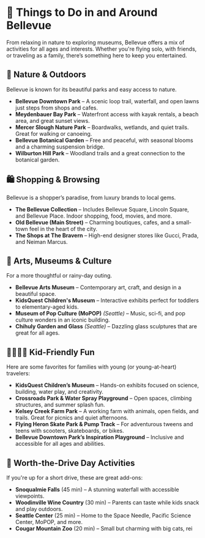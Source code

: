 # 🎡 Things to Do in and Around Bellevue

From relaxing in nature to exploring museums, Bellevue offers a mix of activities for all ages and interests. Whether you're flying solo, with friends, or traveling as a family, there’s something here to keep you entertained.

## 🌳 Nature & Outdoors

Bellevue is known for its beautiful parks and easy access to nature.

- **Bellevue Downtown Park** – A scenic loop trail, waterfall, and open lawns just steps from shops and cafes.
- **Meydenbauer Bay Park** – Waterfront access with kayak rentals, a beach area, and great sunset views.
- **Mercer Slough Nature Park** – Boardwalks, wetlands, and quiet trails. Great for walking or canoeing.
- **Bellevue Botanical Garden** – Free and peaceful, with seasonal blooms and a charming suspension bridge.
- **Wilburton Hill Park** – Woodland trails and a great connection to the botanical garden.

## 🛍️ Shopping & Browsing

Bellevue is a shopper’s paradise, from luxury brands to local gems.

- **The Bellevue Collection** – Includes Bellevue Square, Lincoln Square, and Bellevue Place. Indoor shopping, food, movies, and more.
- **Old Bellevue (Main Street)** – Charming boutiques, cafes, and a small-town feel in the heart of the city.
- **The Shops at The Bravern** – High-end designer stores like Gucci, Prada, and Neiman Marcus.

## 🎨 Arts, Museums & Culture

For a more thoughtful or rainy-day outing.

- **Bellevue Arts Museum** – Contemporary art, craft, and design in a beautiful space.
- **KidsQuest Children's Museum** – Interactive exhibits perfect for toddlers to elementary-aged kids.
- **Museum of Pop Culture (MoPOP)** *(Seattle)* – Music, sci-fi, and pop culture wonders in an iconic building.
- **Chihuly Garden and Glass** *(Seattle)* – Dazzling glass sculptures that are great for all ages.

## 👨‍👩‍👧‍👦 Kid-Friendly Fun

Here are some favorites for families with young (or young-at-heart) travelers:

- **KidsQuest Children’s Museum** – Hands-on exhibits focused on science, building, water play, and creativity.
- **Crossroads Park & Water Spray Playground** – Open spaces, climbing structures, and summer splash fun.
- **Kelsey Creek Farm Park** – A working farm with animals, open fields, and trails. Great for picnics and quiet afternoons.
- **Flying Heron Skate Park & Pump Track** – For adventurous tweens and teens with scooters, skateboards, or bikes.
- **Bellevue Downtown Park’s Inspiration Playground** – Inclusive and accessible for all ages and abilities.

## 🚗 Worth-the-Drive Day Activities

If you're up for a short drive, these are great add-ons:

- **Snoqualmie Falls** (45 min) – A stunning waterfall with accessible viewpoints.
- **Woodinville Wine Country** (30 min) – Parents can taste while kids snack and play outdoors.
- **Seattle Center** (25 min) – Home to the Space Needle, Pacific Science Center, MoPOP, and more.
- **Cougar Mountain Zoo** (20 min) – Small but charming with big cats, rei
